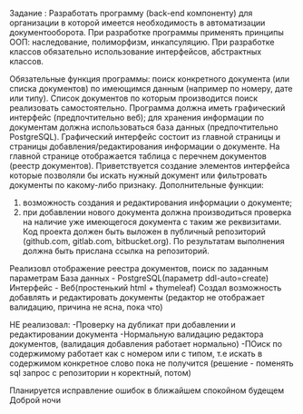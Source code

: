 Задание :
Разработать программу (back-end компоненту) для организации в которой имеется необходимость в автоматизации документооборота. 
При разработке программы применять принципы ООП: наследование, полиморфизм, инкапсуляцию.
При разработке классов обязательно использование интерфейсов, абстрактных классов.

Обязательные функция программы: поиск конкретного документа (или списка документов) по имеющимся данным (например по номеру, дате или типу).
Список документов по которым производится поиск реализовать самостоятельно.
Программа должна иметь графический интерфейс (предпочтительно веб);
для хранения информации по документам должна использоваться база данных (предпочтительно PostgreSQL).
Графический интерфейс состоит из главной страницы и страницы добавления/редактирования информации о документе.
На главной странице отображается таблица с перечнем документов (реестр документов). 
Приветствуется создание элементов интерфейса которые позволяли бы искать нужный документ или фильтровать документы по какому-либо признаку.
Дополнительные функции: 
1) возможность создания и редактирования информации о документе;
2) при добавлении нового документа должна производиться проверка на наличие уже имеющегося документа с таким же реквизитами.
Код проекта должен быть выложен в публичный репозиторий (github.com, gitlab.com, bitbucket.org).
По результатам выполнения должна быть прислана ссылка на репозиторий.


Реализовл отображение реестра документов, поиск по заданным параметрам
База данных - PostgreSQL(параметр ddl-auto=create)
Интерфейс - Веб(простенький html + thymeleaf)
Создал возможность добавлять и редактировать документы (редактор не отображает валидацию, причина не ясна, пока что)

НЕ реализовал:
-Проверку на дубликат при добавлении и редактировании документа
-Нормальную валидацию редактора документов, (валидация добавления работает нормально)
-ПОиск по содержимому работает как с номером или с типом, т.е искать в содержимом конкретное слово пока не получится
(решение - поменять sql запрос с репозитории н коректный, потом)

Планируется исправление ошибок в ближайшем спокойном будещем
Доброй ночи



